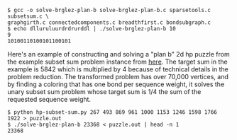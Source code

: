 ```
$ gcc -o solve-brglez-plan-b solve-brglez-plan-b.c sparsetools.c subsetsum.c \
graphgirth.c connectedcomponents.c breadthfirst.c bondsubgraph.c
$ echo dlluruluurdrdrurddl | ./solve-brglez-plan-b 10
9
10100110100101100101
```

Here's an example of constructing and solving a "plan b" 2d hp puzzle
from the example subset sum problem instance from
[here](http://www.math.sunysb.edu/~scott/blair/Subset_sum_problems_are.html).
The target sum in the example is 5842 which is multiplied by 4
because of technical details in the problem reduction.
The transformed problem has over 70,000 vertices,
and by finding a coloring that has one bond per sequence weight,
it solves the unary subset sum problem whose target sum
is 1/4 the sum of the requested sequence weight.

```
$ python hp-subset-sum.py 267 493 869 961 1000 1153 1246 1598 1766 1922 > puzzle.out
$ ./solve-brglez-plan-b 23368 < puzzle.out | head -n 1
23368
```
